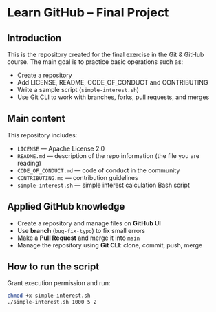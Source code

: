 # Learn GitHub – Final Project

## Introduction
This is the repository created for the final exercise in the Git & GitHub course.
The main goal is to practice basic operations such as:
- Create a repository
- Add LICENSE, README, CODE_OF_CONDUCT and CONTRIBUTING
- Write a sample script (`simple-interest.sh`)
- Use Git CLI to work with branches, forks, pull requests, and merges

## Main content
This repository includes:
- `LICENSE` — Apache License 2.0
- `README.md` — description of the repo information (the file you are reading)
- `CODE_OF_CONDUCT.md` — code of conduct in the community
- `CONTRIBUTING.md` — contribution guidelines
- `simple-interest.sh` — simple interest calculation Bash script

## Applied GitHub knowledge
- Create a repository and manage files on **GitHub UI**
- Use **branch** (`bug-fix-typo`) to fix small errors
- Make a **Pull Request** and merge it into `main`
- Manage the repository using **Git CLI**: clone, commit, push, merge

## How to run the script
Grant execution permission and run:
```bash
chmod +x simple-interest.sh
./simple-interest.sh 1000 5 2
